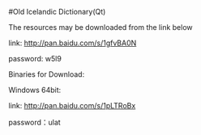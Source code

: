 #Old Icelandic Dictionary(Qt)


The resources may be downloaded from the link below

link: http://pan.baidu.com/s/1gfvBA0N 

password: w5l9



Binaries for Download:

Windows 64bit: 

link: http://pan.baidu.com/s/1pLTRoBx 

password：ulat
